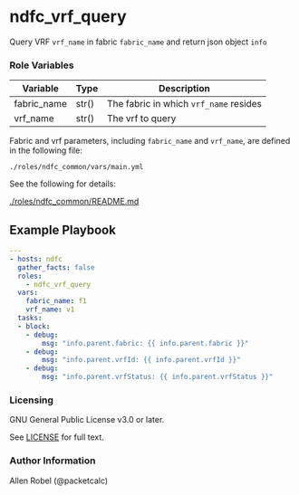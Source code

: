 # ndfc_vrf_query

Query VRF ``vrf_name`` in fabric ``fabric_name`` and return json object ``info``

### Role Variables

Variable        | Type  | Description
----------------|-------|----------------------------------------
fabric_name     | str() | The fabric in which ``vrf_name`` resides
vrf_name        | str() | The vrf to query

Fabric and vrf parameters, including ``fabric_name`` and ``vrf_name``, are defined in the following file:

``./roles/ndfc_common/vars/main.yml``

See the following for details:

[./roles/ndfc_common/README.md](https://github.com/allenrobel/ndfc-roles/tree/master/roles/ndfc_common/README.md)

## Example Playbook

```yaml
---
- hosts: ndfc
  gather_facts: false
  roles:
    - ndfc_vrf_query
  vars:
    fabric_name: f1
    vrf_name: v1
  tasks:
  - block:
    - debug:
        msg: "info.parent.fabric: {{ info.parent.fabric }}"
    - debug:
        msg: "info.parent.vrfId: {{ info.parent.vrfId }}"
    - debug:
        msg: "info.parent.vrfStatus: {{ info.parent.vrfStatus }}"
```

### Licensing

GNU General Public License v3.0 or later.

See [LICENSE](https://www.gnu.org/licenses/gpl-3.0.txt) for full text.

### Author Information

Allen Robel (@packetcalc)
